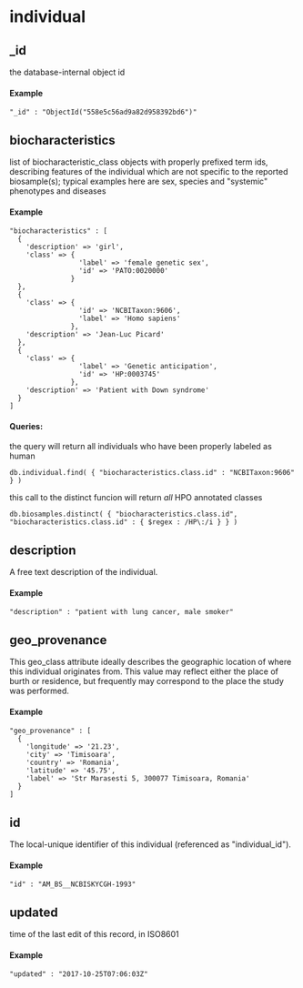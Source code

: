 # individual  



## _id

the database-internal object id

#### Example

```
"_id" : "ObjectId("558e5c56ad9a82d958392bd6")"
```

## biocharacteristics

list of biocharacteristic_class objects with properly prefixed term ids, describing features of the individual which are not specific to the reported biosample(s); typical examples here are sex, species and "systemic" phenotypes and diseases

#### Example

```
"biocharacteristics" : [
  {
    'description' => 'girl',
    'class' => {
                 'label' => 'female genetic sex',
                 'id' => 'PATO:0020000'
               }
  },
  {
    'class' => {
                 'id' => 'NCBITaxon:9606',
                 'label' => 'Homo sapiens'
               },
    'description' => 'Jean-Luc Picard'
  },
  {
    'class' => {
                 'label' => 'Genetic anticipation',
                 'id' => 'HP:0003745'
               },
    'description' => 'Patient with Down syndrome'
  }
]
```

#### Queries:
the query will return all individuals who have been properly labeled as human
```
db.individual.find( { "biocharacteristics.class.id" : "NCBITaxon:9606" } )
```

this call to the distinct funcion will return *all* HPO annotated classes
```
db.biosamples.distinct( { "biocharacteristics.class.id", "biocharacteristics.class.id" : { $regex : /HP\:/i } } )
```

## description

A free text description of the individual.

#### Example

```
"description" : "patient with lung cancer, male smoker"
```

## geo_provenance

This geo_class attribute ideally describes the geographic location of where this individual originates from.
This value may reflect either the place of burth or residence, but frequently may correspond to the place the study was performed.


#### Example

```
"geo_provenance" : [
  {
    'longitude' => '21.23',
    'city' => 'Timisoara',
    'country' => 'Romania',
    'latitude' => '45.75',
    'label' => 'Str Marasesti 5, 300077 Timisoara, Romania'
  }
]
```

## id

The local-unique identifier of this individual (referenced as "individual_id").

#### Example

```
"id" : "AM_BS__NCBISKYCGH-1993"
```

## updated

time of the last edit of this record, in ISO8601

#### Example

```
"updated" : "2017-10-25T07:06:03Z"
```

